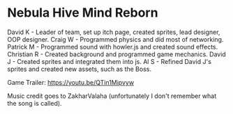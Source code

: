 # Nebula Hive Mind Reborn

David K - Leader of team, set up itch page, created sprites, lead designer, OOP designer.
Craig W - Programmed physics and did most of networking.
Patrick M - Programmed sound with howler.js and created sound effects.
Christian R - Created background and programmed game mechanics.
David J - Created sprites and integrated them into js.
Al S - Refined David J's sprites and created new assets, such as the Boss.

Game Trailer:
https://youtu.be/QTin1Mipvyw

Music credit goes to ZakharValaha (unfortunately I don't remember what the song is called).
